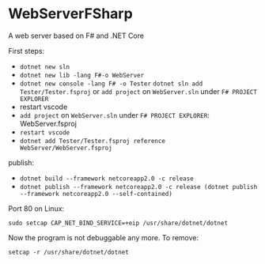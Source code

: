 # WebServerFSharp
A web server based on F# and .NET Core

First steps:
* ```dotnet new sln```
* ```dotnet new lib -lang F#-o WebServer```
* ```dotnet new console -lang F# -o Tester```
```dotnet sln add Tester/Tester.fsproj``` or ```add project``` on ```WebServer.sln``` under ```F# PROJECT EXPLORER```
* restart vscode
* ```add project``` on ```WebServer.sln``` under ```F# PROJECT EXPLORER```: WebServer.fsproj
* ```restart vscode```
* ```dotnet add Tester/Tester.fsproj reference WebServer/WebServer.fsproj```

publish: 
* ```dotnet build --framework netcoreapp2.0 -c release```
* ```dotnet publish --framework netcoreapp2.0 -c release (dotnet publish --framework netcoreapp2.0 --self-contained)```

Port 80 on Linux:

```sudo setcap CAP_NET_BIND_SERVICE=+eip /usr/share/dotnet/dotnet```

Now the program is not debuggable any more. To remove:

```setcap -r /usr/share/dotnet/dotnet```